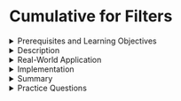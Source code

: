 # Cumulative for Filters

<details><summary>Prerequisites and Learning Objectives</summary>

# Prerequisites

Before going through this topic, the learner should have completed/understand the following:

- Expressions
- Directives
- Modules and Components

# Learning Objectives

At the end of the topic, the learner should be able to do the following:

- Define AngularJS filters
- Implement common filters in an AngularJS application

</details>

<details><summary>Description</summary>

## References

[Filters (AngularJS Official Docs)](https://docs.angularjs.org/guide/filter)

[Built-In AngularJS Filters (Official Docs)](https://docs.angularjs.org/api/ng/filter)

## What are filters?

> ✒️ **Definition:** Filters are applied to expressions within a template and they alter the format of the data returned by the expression. 

Example syntax:
```JavaScript
{{ expression | filter}}
```

Filters may alter the format of expressions in many different ways. As an example we could ensure that an expression always renders as a currency, we could format the number of decimal places within a number, and we could even apply filters to arrays or objects to further organize the data. We have many filters that are ready to use and built right into the AngularJS framework, we may also create our own custom filters if needed.

## How can we use filters?

In this section we will discuss a few common built-in filters available to the AngularJS framework. We will work with numbers, dates, currencies, and 'filter' filters. This is by no means an exhaustive list, check the docs linked above to see them all. With that said, let's jump into the code:

Our template.html:
```html
<div class="container">
    <my-header></my-header>

    <div class="section">
        <h2>Currency Filter:</h2>
        <div>{{ $ctrl.currency }}</div>
        <div>{{ $ctrl.currency | currency }}</div>
        <div>{{ $ctrl.currency | currency:"INR₹" }}</div>
        <div>{{ $ctrl.currency | currency:"INR₹":0 }}</div>
    </div>

    <div class="section">
        <h2>Number Filter:</h2>
        <div>{{ $ctrl.negativeInfinity | number }} {{ $ctrl.infinity | number }}</div>
        <div>{{ $ctrl.number }}</div>
        <div>{{ $ctrl.number | number }}</div>
        <div>{{ $ctrl.number | number:0 }}</div>
        <div>{{ $ctrl.number | number:1 }}</div>
        <div>{{ $ctrl.number | number:2 }}</div>
    </div>

    <div class="section">
        <h2>Date Filter:</h2>
        <div>{{ $ctrl.date }}</div>
        <div>{{ $ctrl.date | date:"short" }}</div>
        <div>{{ $ctrl.date | date:"yyyy-MM-dd" }}</div>
        <div>{{ $ctrl.date | date:"HH:mm:ss" }}</div>
    </div>
    
    <div class="section">
        <h2>Array Filter:</h2>
        <label for="searchArray">Search and filter items in array:</label>
        <input type="text" id="searchArray" ng-model="query"/>

        <div ng-repeat="elem in $ctrl.myArray | filter:query">
            <p>{{ elem.name }} Phone Number: {{ elem.number }}</p>
        </div> 
    </div>
    
</div> 
```

Our component.js: 
```JavaScript
angular
    .module('container')
    .component('container', {
        templateUrl: 'container/container.template.html',
        controller: function containerController() {
            this.currency = 34590.34;
            this.date = new Date();
            this.infinity = Infinity;
            this.negativeInfinity = -Infinity;
            this.number = 4355.2145;
            this.myArray = [
                {name: 'Bob', number: '444-257-0842'},
                {name: 'Mark', number: '444-262-2892'},
                {name: 'Joe', number: '999-444-2452'}
            ];
        }
    });
```

Let's go from top to bottom starting with currencies. The code from above will render as follows:

![currency filter example](./img/currency.png)

As you may have noticed, the default for a currency filter without any modification is the USD format. We can change the format however by including additional arguments, each separated by a colon. The second argument in our example is the text with which you would like to prefix to the number. In our case, we went with Indian Rupees. The last parameter will specify the amount of decimal points. 

Our example of the number filter will render as follows:

![Number filter example](./img/number.png)

The default number filter will limit any non-whole numbers to 3 decimal points. It will also use a North America based format for comma separation. We can of course change the desired number of decimal points in our second argument, separated with a colon. Another neat feature of this filter is that it will automatically print infinity symbols for `Infinity` or `-Infinity` JavaScript values.

Our third example with dates will render like so: 

![Date filter examples](./img/date.png)

Much like our previous examples, we use colon separated arguments to customize our filter. Here we have used a short formatted date, year-month-day format, and hours:minutes:seconds to provide a few examples. 

There are a lot of options for formatting dates with this filter, far too many to list here and it is extremely customizable. Your author recommends [peeking at the documentation](https://docs.angularjs.org/api/ng/filter/date) to see what all is available. 

Our last example is the 'filter' filter. This is perhaps a bit confusing, until you notice that it is simply a filter that uses the 'filter' keyword. This filter will create a new array based on search results from an existing array. 

![array filter example](./img/arrayFilter.png)

In our example, the user may type into the input which will update the ng-model variable called 'query'. This variable is then passed as an argument to our filter. When a string is passed as an argument, the filter will search each element in the array and even look down at any object properties to retrieve a match. Any matches will be included within the new array. In the image above, the letter 'o' is both in 'Bob' and 'Joe', so both elements of the array are returned. 

## Why are filters important?

Filters, much like other AngularJS features, allow developers to get more done with less effort. Which would you rather do? Format a date in pure JavaScript? Or use a date filter to complete the same task with much less effort? Would you rather write a bunch of custom JavaScript to implement a search and sort feature? Or just let an array filter to the work? Your author will take the path of least resistance every time.

</details>

<details><summary>Real-World Application</summary>

Given a set of data, Luisa has been tasked with organizing that data in a specific manner. The data includes the names and account balance for a set of individuals. The name of each individual should appear next to their account balance, which in turn should be formatted in a standard USD format. Luisa has also been tasked with creating a filter for the data. Whenever the user enters a value into a text input, that information should be used to filter the records shown on screen. Let's help our Luisa!

</details>

<details><summary>Implementation</summary>

## Let's help Luisa!

- Here is the sample data for the challenge:

```JavaScript
this.data = [
                {name: 'Bob', balance: 3443.44},
                {name: 'Mark', balance: 343.22},
                {name: 'Joe', balance: 3890.74},
                {name: 'Kate', balance: 879.90},
                {name: 'Susan', balance: 12690.46},
                {name: 'Sophia', balance: 1389.77}
            ]
```

- We first need to scaffold our AngularJS application and set up any Components or Modules as necessary. Refer to previous lessons if you need a refresher.
- Next, make sure to include the sample data in the Controller. In a full stack application, this data would likely not be hardcoded but instead retrieved from a database. We will get to that point eventually!
- Next, we need to set up our template. We will need a text input to take in a query from the user. This will be used to filter the data from our original data set. Set an ng-model directive so we can work with the input.
- For the next step, your author recommends a `<div>` element with ng-repeat. We will use the 'filter' filter in tandem with the ng-repeat, taking in our variable from the input while we do so. This will allow us to filter the results by that query.
- Finally, wrapped inside the `<div>` with our ng-repeat, we need to print out the data from our data set. Include the name as well as the account balance. For the account balance, don't forget to format the data with the currency filter. 
- Check the demo folder in the topic files to check your work!

## Exercises

- Can the 'filter' filter only find matches via string values?

<details><summary>Answer</summary>

We can use strings, objects, and functions with the 'filter' filter. 

For example, if we use an object, we can narrow the focus of our search to specific properties in the object. 

Object example:
```html
<div class="section">
        <h2>Array Filter:</h2>
        <label for="searchArray">Search and filter items in array:</label>
        <input type="text" id="searchArray" ng-model="query"/>

        <div ng-repeat="elem in $ctrl.myArray | filter:{name: query}">
            <p>{{ elem.name }} Phone Number: {{ elem.number }}</p>
        </div> 
    </div>
```

</details>

</details>

<details><summary>Summary</summary>

- Filters are applied to expressions within a template and they alter the format of the data returned by the expression.
- There are ready to use pre-built filters in the AngularJS framework.
- We can make our own custom filters.
- In this lesson we discussed the following pre-build filters:
  - Currency - Used to format numbers into a desired currency format. The default is USD but this can be changed.
  - Number - This filter will format numbers into a North American layout with 3 decimal points. The decimal point precision may be customized.
  - Date - This filter will format JavaScript date objects and is very customizable.
  - 'Filter' filter - This filter will create a new array from an existing array based on a matching string, object, or function.

</details>

<details><summary>Practice Questions</summary>

[Practice Questions](./Quiz.gift)

</details>
